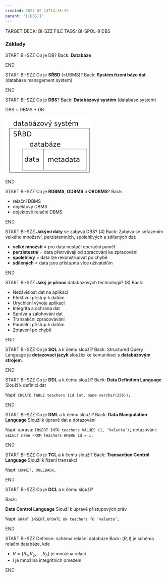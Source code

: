 ```yaml
---
created: 2024-02-24T14:38:39
parent: "[[DBS]]"
---
```


TARGET DECK: BI-SZZ
FILE TAGS: BI-SPOL-9 DBS

### Základy

<!-- --------------------------------- -->

START
BI-SZZ
Co je DB?
Back:
**Databáze**
<!--ID: 1708784926114-->

END

<!-- --------------------------------- -->

START
BI-SZZ
Co je **SŘBD** (=DBMS)?
Back:
**Systém řízení báze dat** (database management system)
<!--ID: 1708784926118-->

END

<!-- --------------------------------- -->

START
BI-SZZ
Co je **DBS**?
Back:
**Databázový systém** (database system)

DBS = DBMS + DB

![](../Assets/Pasted%20image%2020240224192553.png)
<!--ID: 1708784926120-->

END

<!-- --------------------------------- -->

START
BI-SZZ
Co je **RDBMS**, **ODBMS** a **ORDBMS**?
Back:
- relační DBMS
- objektový DBMS
- objektově relační DBMS
<!--ID: 1708784926123-->
END

<!-- --------------------------------- -->
START
BI-SZZ
**Jakými daty** se zabývá DBS? (4)
Back:
Zabývá se seřazením velkého množství, perzistentních, spolehlivých a sdílených dat:
- **velké množstí** = pro data nestačí operační paměť
- **perzistestní** = data přetrvávají od zpracování ke zpracování
- **spolehlivý** = data lze rekonstruovat po chybě
- **sdílených** = data jsou přístupná více uživatelům
<!--ID: 1708784926126-->
END

<!-- --------------------------------- -->

START
BI-SZZ
**Jaký je přínos** databázových technologií? (8)
Back:
- Nezávislost dat na aplikaci
- Efektivní přístup k datům
- Urychlení vývoje aplikací
- Integrita a ochrana dat
- Správa a zálohování dat
- Transakční zpracovávání
- Paralelní přístup k datům
- Zotavení po chybě
<!--ID: 1708784926129-->

END

<!-- --------------------------------- -->

START
BI-SZZ
Co je **SQL** a k čemu slouží?
Back:
Structured Query Language je **dotazovací jazyk** sloužící ke komunikaci s **databázovým strojem**.
<!--ID: 1708784926132-->

END

<!-- --------------------------------- -->

START
BI-SZZ
Co je **DDL** a k čemu slouží?
Back:
**Data Definition Language**
Slouží k definici dat

Např.
`CREATE TABLE teachers (id int, name varchar(255));`
<!--ID: 1708784926135-->

END

<!-- --------------------------------- -->

START
BI-SZZ
Co je **DML** a k čemu slouží?
Back:
**Data Manipulation Language**
Slouží k úpravě dat a dotazování

Např.
úprava: `INSERT INTO teachers VALUES (1, ’Valenta’);`
dotazování: `SELECT name FROM teachers WHERE id = 1;`
<!--ID: 1708784926137-->

END

<!-- --------------------------------- -->

START
BI-SZZ
Co je **TCL** a k čemu slouží?
Back:
**Transaction Control Language**
Slouží k řízení transakcí

Např.
`COMMIT; ROLLBACK;`
<!--ID: 1708784926140-->

END

<!-- --------------------------------- -->

START
BI-SZZ
Co je **DCL** a k čemu slouží?

Back:

**Data Control Language**
Slouží k úpravě přístupových práv

Např. `GRANT INSERT,UPDATE ON teachers TO ’valenta’;`
<!--ID: 1708784926143-->

END

<!-- --------------------------------- -->

START
BI-SZZ
Definice: schéma relační databáze
Back:
$(R,I)$ je schéma relační databáze, kde
- $R = \{R_1, R_2, \dots, R_n\}$ je množina relací 
- $I$ je množina integritních omezení
<!--ID: 1708784926145-->

END
